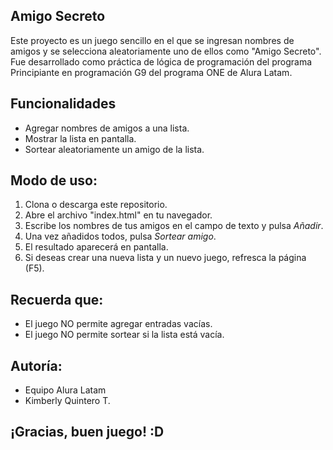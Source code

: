 ## Amigo Secreto
Este proyecto es un juego sencillo en el que se ingresan nombres de amigos y se selecciona aleatoriamente uno de ellos como "Amigo Secreto".  
Fue desarrollado como práctica de lógica de programación del programa Principiante en programación G9 del programa ONE de Alura Latam.

## Funcionalidades
- Agregar nombres de amigos a una lista.
- Mostrar la lista en pantalla.
- Sortear aleatoriamente un amigo de la lista.

## Modo de uso:
1. Clona o descarga este repositorio.
2. Abre el archivo "index.html" en tu navegador.
3. Escribe los nombres de tus amigos en el campo de texto y pulsa *Añadir*.
4. Una vez añadidos todos, pulsa *Sortear amigo*.
5. El resultado aparecerá en pantalla.
6. Si deseas crear una nueva lista y un nuevo juego, refresca la página (F5).

## Recuerda que:
- El juego NO permite agregar entradas vacías.
- El juego NO permite sortear si la lista está vacía.

## Autoría: 
- Equipo Alura Latam
- Kimberly Quintero T.

## ¡Gracias, buen juego! :D

